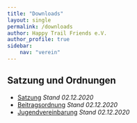 ```yaml
---
title: "Downloads"
layout: single
permalink: /downloads
author: Happy Trail Friends e.V.
author_profile: true
sidebar:
    nav: "verein"
---
```


## Satzung und Ordnungen
* [Satzung](#tbd) *Stand 02.12.2020*
* [Beitragsordnung](#tbd) *Stand 02.12.2020*
* [Jugendvereinbarung](#tbd) *Stand 02.12.2020*